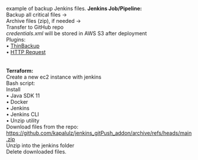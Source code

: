 example of backup Jenkins files.
**Jenkins Job/Pipeline:** </br>
Backup all critical files  -> </br>
Archive files (zip), if needed -> </br>
Transfer to GitHub repo </br>
*credentials.xml* will be stored in AWS S3 after deployment </br>
Plugins: </br>
• [ThinBackup](https://plugins.jenkins.io/thinBackup/) </br>
• [HTTP Request](https://www.jenkins.io/doc/pipeline/steps/http_request/) </br>
  </br>  
**Terraform:** </br>
Create a new ec2 instance with jenkins </br>
Bash script: </br>
Install </br>
• Java SDK 11 </br>
• Docker </br>
• Jenkins </br>
• Jenkins CLI </br>
• Unzip utility </br>
Download files from the repo: https://github.com/kapalulz/jenkins_gitPush_addon/archive/refs/heads/main.zip </br>
Unzip into the jenkins folder </br>
Delete downloaded files. </br>
